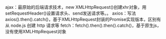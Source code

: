 ajax：最原始的后端请求技术，new XMLHttpRequest()创建xhr对象，用setRequestHeader()设置请求头、send发送请求等。。
axios：写法axios().then().catch()，基于XMLHttpRequest封装的Promise实现版本，区别有从 node.js 创建 http 请求等
fetch：fetch().then().then().catch()，基于原生js，没有使用XMLHttpRequest对象
